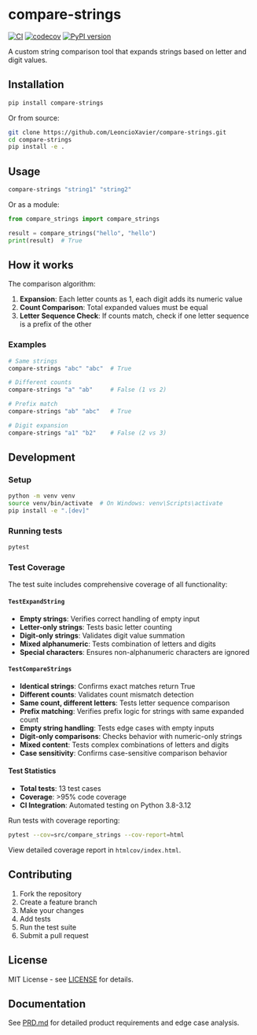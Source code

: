 # compare-strings

[![CI](https://github.com/LeoncioXavier/compare-strings/actions/workflows/ci.yml/badge.svg)](https://github.com/LeoncioXavier/compare-strings/actions/workflows/ci.yml)
[![codecov](https://codecov.io/gh/LeoncioXavier/compare-strings/branch/main/graph/badge.svg)](https://codecov.io/gh/LeoncioXavier/compare-strings)
[![PyPI version](https://badge.fury.io/py/compare-strings.svg)](https://pypi.org/project/compare-strings/)

A custom string comparison tool that expands strings based on letter and digit values.

## Installation

```bash
pip install compare-strings
```

Or from source:

```bash
git clone https://github.com/LeoncioXavier/compare-strings.git
cd compare-strings
pip install -e .
```

## Usage

```bash
compare-strings "string1" "string2"
```

Or as a module:

```python
from compare_strings import compare_strings

result = compare_strings("hello", "hello")
print(result)  # True
```

## How it works

The comparison algorithm:

1. **Expansion**: Each letter counts as 1, each digit adds its numeric value
2. **Count Comparison**: Total expanded values must be equal
3. **Letter Sequence Check**: If counts match, check if one letter sequence is a prefix of the other

### Examples

```bash
# Same strings
compare-strings "abc" "abc"  # True

# Different counts
compare-strings "a" "ab"     # False (1 vs 2)

# Prefix match
compare-strings "ab" "abc"   # True

# Digit expansion
compare-strings "a1" "b2"    # False (2 vs 3)
```

## Development

### Setup

```bash
python -m venv venv
source venv/bin/activate  # On Windows: venv\Scripts\activate
pip install -e ".[dev]"
```

### Running tests

```bash
pytest
```

### Test Coverage

The test suite includes comprehensive coverage of all functionality:

#### `TestExpandString`
- **Empty strings**: Verifies correct handling of empty input
- **Letter-only strings**: Tests basic letter counting
- **Digit-only strings**: Validates digit value summation
- **Mixed alphanumeric**: Tests combination of letters and digits
- **Special characters**: Ensures non-alphanumeric characters are ignored

#### `TestCompareStrings`
- **Identical strings**: Confirms exact matches return True
- **Different counts**: Validates count mismatch detection
- **Same count, different letters**: Tests letter sequence comparison
- **Prefix matching**: Verifies prefix logic for strings with same expanded count
- **Empty string handling**: Tests edge cases with empty inputs
- **Digit-only comparisons**: Checks behavior with numeric-only strings
- **Mixed content**: Tests complex combinations of letters and digits
- **Case sensitivity**: Confirms case-sensitive comparison behavior

#### Test Statistics
- **Total tests**: 13 test cases
- **Coverage**: >95% code coverage
- **CI Integration**: Automated testing on Python 3.8-3.12

Run tests with coverage reporting:

```bash
pytest --cov=src/compare_strings --cov-report=html
```

View detailed coverage report in `htmlcov/index.html`.

## Contributing

1. Fork the repository
2. Create a feature branch
3. Make your changes
4. Add tests
5. Run the test suite
6. Submit a pull request

## License

MIT License - see [LICENSE](LICENSE) for details.

## Documentation

See [PRD.md](PRD.md) for detailed product requirements and edge case analysis.
